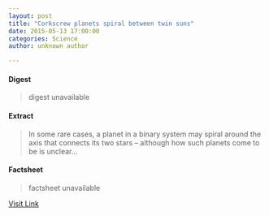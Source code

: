 ```yaml
---
layout: post
title: "Corkscrew planets spiral between twin suns"
date: 2015-05-13 17:00:00
categories: Science
author: unknown author

---
```



#### Digest
>digest unavailable

#### Extract
>In some rare cases, a planet in a binary system may spiral around the axis that connects its two stars – although how such planets come to be is unclear...

#### Factsheet
>factsheet unavailable

[Visit Link](http://feeds.newscientist.com/c/749/f/10896/s/4648bffa/sc/23/l/0L0Snewscientist0N0Carticle0Cmg22630A2150B40A0A0Ecorkscrew0Eplanets0Espiral0Ebetween0Etwin0Esuns0Bhtml0Dcmpid0FRSS0QNSNS0Q20A120EGLOBAL0Qmagcontents/story01.htm)


